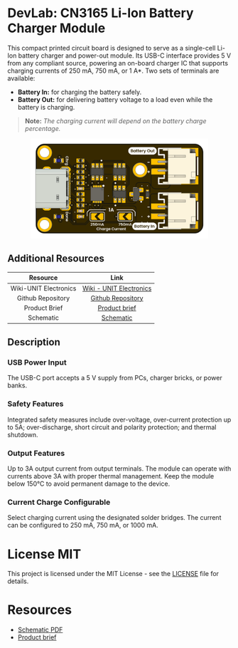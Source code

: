 # DevLab: CN3165 Li-Ion Battery Charger Module
This compact printed circuit board is designed to serve as a single-cell Li-Ion battery charger and power-out module. Its USB-C interface provides 5 V from any compliant source, powering an on-board charger IC that supports charging currents of 250 mA, 750 mA, or 1 A*. Two sets of terminals are available:

* **Battery In:** for charging the battery safely.
* **Battery Out:** for delivering battery voltage to a load even while the battery is charging.

> **Note:** *The charging current will depend on the battery charge percentage.*

<div align="center">
<a href="./hardware/resources/unit_product_top_v_0_0_1_ue0089_cn3165_battery_charger.png"><img src="hardware/resources/unit_product_top_v_0_0_1_ue0089_cn3165_battery_charger.png" width="400px"></a>
</div>


## Additional Resources

<div align="center">

| Resource              | Link                                                                                                                        |
|:---------------------:|:---------------------------------------------------------------------------------------------------------------------------:|
| Wiki-UNIT Electronics | [Wiki - UNIT Electronics](https://unit-electronics-mx.github.io/wiki_uelectronics/es/docs/Modules/cn3165)                   |
| Github Repository     | [Github Repository](https://github.com/UNIT-Electronics-MX/unit_cn3165_battery_charger_module)                              |
| Product Brief         | [Product brief]()                                                   |
| Schematic             | [Schematic](hardware/unit_sch_v_0_0_1_ue0089_cn3165_battery_charger.pdf)                                                           |

</div>



## Description 

### USB Power Input

The USB-C port accepts a 5 V supply from PCs, charger bricks, or power banks.

### Safety Features

Integrated safety measures include over-voltage, over-current protection up to 5A; over-discharge, short circuit and polarity protection; and thermal shutdown.

### Output Features

Up to 3A output current from output terminals. The module can operate with currents above 3A with proper thermal management. Keep the module below 150°C to avoid permanent damage to the device.

### Current Charge Configurable

Select charging current using the designated solder bridges. The current can be configured to 250 mA, 750 mA, or 1000 mA.

# License MIT 
This project is licensed under the MIT License - see the [LICENSE](LICENSE) file for details.

# Resources

- [Schematic PDF](hardware/unit_sch_v_0_0_1_ue0089_cn3165_battery_charger.pdf)
- [Product brief](./cn3165_battery_charger_module.pdf)
